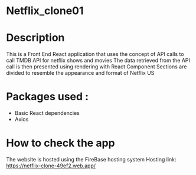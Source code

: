 # Netflix_clone01

# Description
This is a Front End React application that uses the concept of API calls to call TMDB API for netflix shows and movies
The data retrieved from the API call is then presented using rendering with React Component
Sections are divided to resemble the appearance and format of Netflix US

# Packages used :
* Basic React dependencies
* Axios
  
# How to check the app
The website is hosted using the FireBase hosting system
Hosting link: https://netflix-clone-49ef2.web.app/



